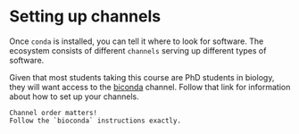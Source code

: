 # Setting up channels

Once `conda` is installed, you can tell it where to look for software.
The ecosystem consists of different `channels` serving up different types of software.

Given that most students taking this course are PhD students in biology, they will want access to the [biconda](https://bioconda.github.io/) channel.
Follow that link for information about how to set up your channels.

```{warning}
Channel order matters!
Follow the `bioconda` instructions exactly.
```
